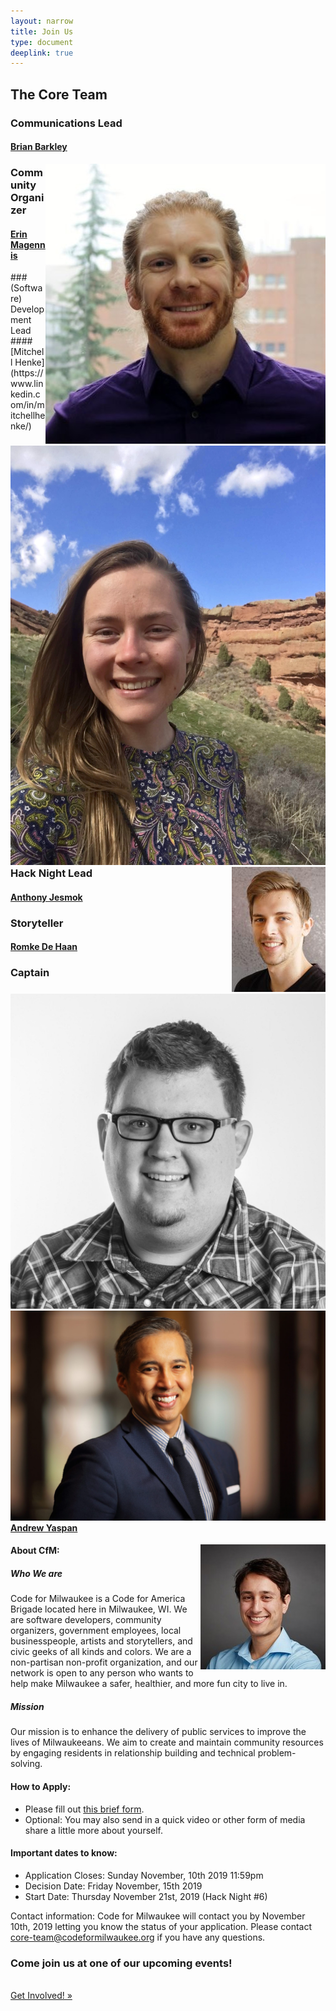 ```yaml
---
layout: narrow
title: Join Us
type: document
deeplink: true
---
```

## The Core Team

### Communications Lead
#### [Brian Barkley](https://www.linkedin.com/in/barkleybg/)

<div class="usa-width-one-half headshot_back"  style ='float:right;'>
    <img class ="headshot-img " src="images/headshots/Brian.jpg">
</div>

### Community Organizer
#### [Erin Magennis](https://www.linkedin.com/in/erinmagennis)

<div class="usa-width-one-half headshot_back " style ='float:right;'>
    <img class ="headshot-img " src="images/headshots/Erin M. Headshot.JPG">
</div>
### (Software) Development Lead
#### [Mitchell Henke](https://www.linkedin.com/in/mitchellhenke/)

<div class="usa-width-one-half headshot_back" style ='float:right;'>
    <img class ="headshot-img" src="images/headshots/mitch_headshot.jpg">
</div>

### Hack Night Lead
#### [Anthony Jesmok](https://www.linkedin.com/in/jesmok/)

<div class="usa-width-one-half headshot_back" style ='float:right;'>
    <img class ="headshot-img" src="images/headshots/Anthony Jesmok.jpeg">
</div>

### Storyteller
#### [Romke De Haan](https://www.linkedin.com/in/romkedehaan/)

<div class="usa-width-one-half headshot_back" style ='float:right;'>
    <img class ="headshot-img" src="images/headshots/Romke-de-Haan-Preferred.jpg">
</div>

### Captain
#### [Andrew Yaspan](https://www.linkedin.com/in/andrew-yaspan/)

<div class="usa-width-one-half headshot_back" style ='float:right;'>
    <img class ="headshot-img" src="images/headshots/Andrew.jpg">
  </div>

<!-- ## Open Positions

### Treasurer

#### Opportunity: 

Code for Milwaukee (CfM) is looking for a Treasurer to help guide the financial side of our non-profit efforts. This is an unpaid, volunteer position. The Treasurer is a member of the CfM Core Team, and will report primarily to Brigade Captain Andrew Yaspan. To apply please fill out [this brief form](https://docs.google.com/forms/d/e/1FAIpQLSdFK33qZQOhhGHSHFsMyidTgPU_kIOt6TBD7xirXUI_OaQXvw/viewform). Application is due by Sunday, November 10th at 11:59pm. 

#### Roles and responsibilities:

At current, roles and responsibilities include:

- Managing receipts, budget, and bank account, and disbursing funds. 
- Helping to arrange food at CfM’s major events (like our monthly Hack Nights)
- Securing sponsorship or grants: 
    - For CfM’s major events
    - For project infrastructure (paying for web hosting or services like AWS) 
- Planning for future financial needs (larger events, growth objectives, etc)
- Collaborating with other CfM Core Team members
- Innovating on the above items to make planning and funding as streamlined as possible
- Assisting in upgrading our financial infrastructure 
     - CfM is exploring options to become a 501(c)3 or other protected non-profit status. Applicants for the Treasurer position should also be prepared to help CfM to apply for protected status and to operate under this status.
- Attending our major events (e.g., monthly Hack Nights) whenever possible


#### Estimated hours: 
Often 5-15 hours in a typical month (but can be as low as 1 hour if you help us to get our finances in order)

#### Desired competencies:

- Balancing a budget
- Fundraising 
- Good electronic communication 
- Nice human 
- **Coding and Programming skills are** *NOT* **required for this position.** 

#### Benefits:
Through this role, you will have a direct impact on improving the lives of people in Milwaukee and help ensure that Code for Milwaukee’s initiatives can be sustainable to have a lasting impact. This position can additionally serve as a stepping stone to further connections within technology, politics, and the non-profit sector at large.  -->

#### About CfM:

##### Who We are
Code for Milwaukee is a Code for America Brigade located here in Milwaukee, WI. We are software developers, community organizers, government employees, local businesspeople, artists and storytellers, and civic geeks of all kinds and colors. We are a non-partisan non-profit organization, and our network is open to any person who wants to help make Milwaukee a safer, healthier, and more fun city to live in.

##### Mission
Our mission is to enhance the delivery of public services to improve the lives of Milwaukeeans. We aim to create and maintain community resources by engaging residents in relationship building and technical problem-solving.

#### How to Apply: 

- Please fill out [this brief form](https://docs.google.com/forms/d/e/1FAIpQLSdFK33qZQOhhGHSHFsMyidTgPU_kIOt6TBD7xirXUI_OaQXvw/viewform). 
- Optional: You may also send in a quick video or other form of media share a little more about yourself.

#### Important dates to know:

- Application Closes: Sunday November, 10th 2019 11:59pm
- Decision Date: Friday November, 15th 2019
- Start Date: Thursday November 21st, 2019 (Hack Night #6) 

Contact information:
Code for Milwaukee will contact you by November 10th, 2019 letting you know the status of your application. Please contact core-team@codeformilwaukee.org if you have any questions. 


### Come join us at one of our upcoming events!

<br>
        <a target="_blank" href="https://forms.gle/SpCTwWxsDdmsB6kj6" class="usa-button">Get Involved! »</a>
<br>

